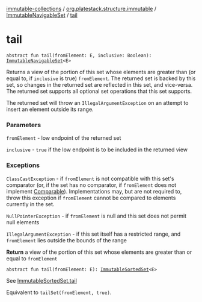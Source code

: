 [immutable-collections](../../index.md) / [org.platestack.structure.immutable](../index.md) / [ImmutableNavigableSet](index.md) / [tail](.)

# tail

`abstract fun tail(fromElement: E, inclusive: Boolean): `[`ImmutableNavigableSet`](index.md)`<E>`

Returns a view of the portion of this set whose elements are greater
than (or equal to, if `inclusive` is true) `fromElement`.
The returned set is backed by this set, so changes in the returned set
are reflected in this set, and vice-versa.  The returned set supports
all optional set operations that this set supports.

The returned set will throw an `IllegalArgumentException`
on an attempt to insert an element outside its range.

### Parameters

`fromElement` - low endpoint of the returned set

`inclusive` - `true` if the low endpoint
    is to be included in the returned view

### Exceptions

`ClassCastException` - if `fromElement` is not compatible
    with this set's comparator (or, if the set has no comparator,
    if `fromElement` does not implement [Comparable](#)).
    Implementations may, but are not required to, throw this
    exception if `fromElement` cannot be compared to elements
    currently in the set.

`NullPointerException` - if `fromElement` is null
    and this set does not permit null elements

`IllegalArgumentException` - if this set itself has a
    restricted range, and `fromElement` lies outside the
    bounds of the range

**Return**
a view of the portion of this set whose elements are greater
    than or equal to `fromElement`

`abstract fun tail(fromElement: E): `[`ImmutableSortedSet`](../-immutable-sorted-set/index.md)`<E>`

See [ImmutableSortedSet.tail](../-immutable-sorted-set/tail.md)

Equivalent to `tailSet(fromElement, true)`.

